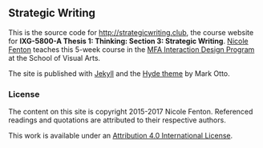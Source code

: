 ## Strategic Writing

This is the source code for http://strategicwriting.club, the course website for **IXG-5800-A Thesis 1: Thinking: Section 3: Strategic Writing**. [Nicole Fenton](http://nicolefenton.com) teaches this 5-week course in the [MFA Interaction Design Program](http://interactiondesign.sva.edu/curriculum/mfa-program) at the School of Visual Arts.

The site is published with [Jekyll](https://jekyllrb.com/) and the [Hyde theme](http://hyde.getpoole.com) by Mark Otto.

### License

The content on this site is copyright 2015-2017 Nicole Fenton. Referenced readings and quotations are attributed to their respective authors.

This work is available under an [Attribution 4.0 International License](https://creativecommons.org/licenses/by/4.0/).
